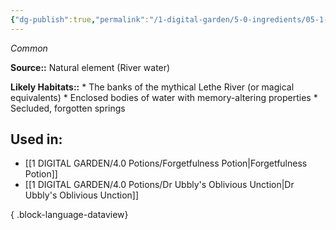```yaml
---
{"dg-publish":true,"permalink":"/1-digital-garden/5-0-ingredients/05-1-mundane/flask-of-lethe-river-water/","tags":["ingredient","common"]}
---
```


*Common*

**Source::** Natural element (River water)

**Likely Habitats::** * The banks of the mythical Lethe River (or magical equivalents) * Enclosed bodies of water with memory-altering properties * Secluded, forgotten springs

## Used in:

- [[1 DIGITAL GARDEN/4.0 Potions/Forgetfulness Potion\|Forgetfulness Potion]]
- [[1 DIGITAL GARDEN/4.0 Potions/Dr Ubbly's Oblivious Unction\|Dr Ubbly's Oblivious Unction]]

{ .block-language-dataview}

